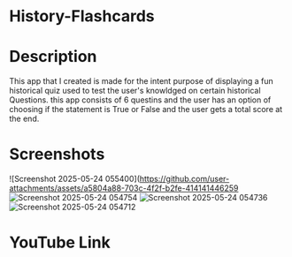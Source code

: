 # History-Flashcards
# Description
This app that I created is made for the intent purpose of displaying a fun historical quiz used to test the user's knowldged on certain historical Questions. this app consists of 6 questins and the user has an option of choosing if the statement is True or False and the user gets a total score at the end.
# Screenshots
![Screenshot 2025-05-24 055400](https://github.com/user-attachments/assets/a5804a88-703c-4f2f-b2fe-414141446259
![Screenshot 2025-05-24 054754](https://github.com/user-attachments/assets/4c3336b2-2326-462f-b5bd-2b9a46cdd0c7)
![Screenshot 2025-05-24 054736](https://github.com/user-attachments/assets/512474b2-ec06-47ad-9d04-ce8d2c0b30d6)
![Screenshot 2025-05-24 054712](https://github.com/user-attachments/assets/ff5f98b4-e003-4d77-81d2-f5a9483e0703)

# YouTube Link
